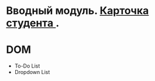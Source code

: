 
# Вводный модуль. [ Карточка студента ](https://daryasokolova04.github.io/student_card/).

# DOM 
- To-Do List 
- Dropdown List 
